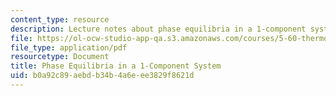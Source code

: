 ```yaml
---
content_type: resource
description: Lecture notes about phase equilibria in a 1-component system.
file: https://ol-ocw-studio-app-qa.s3.amazonaws.com/courses/5-60-thermodynamics-kinetics-spring-2008/b0a92c89aebdb34b4a6eee3829f8621d_5_60_lecture18.pdf
file_type: application/pdf
resourcetype: Document
title: Phase Equilibria in a 1-Component System
uid: b0a92c89-aebd-b34b-4a6e-ee3829f8621d
---
```

